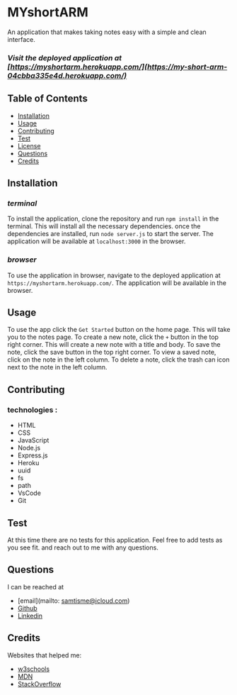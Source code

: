 # MYshortARM
An application that makes taking notes easy with a simple and clean interface.

### *Visit the deployed application at [https://myshortarm.herokuapp.com/](https://my-short-arm-04cbba335e4d.herokuapp.com/)*

## Table of Contents
* [Installation](#installation)
* [Usage](#usage)
* [Contributing](#contributing)
* [Test](#test)
* [License](#license)
* [Questions](#questions)
* [Credits](#credits)

## **Installation**
### *terminal*
To install the application, clone the repository and run `npm install` in the terminal. This will install all the necessary dependencies.
once the dependencies are installed, run `node server.js` to start the server. The application will be available at `localhost:3000` in the browser.
###  *browser*
To use the application in browser, navigate to the deployed application at `https://myshortarm.herokuapp.com/`. The application will be available in the browser.
## Usage
To use the app click the `Get Started` button on the home page. This will take you to the notes page. To create a new note, click the `+` button in the top right corner. This will create a new note with a title and body. To save the note, click the save button in the top right corner. To view a saved note, click on the note in the left column. To delete a note, click the trash can icon next to the note in the left column.
## Contributing
### technologies :
* HTML
* CSS
* JavaScript
* Node.js
* Express.js
* Heroku
* uuid
* fs
* path
* VsCode
* Git
## Test
At this time there are no tests for this application. Feel free to add tests as you see fit. and reach out to me with any questions.

## Questions
I can be reached at 
* [email](mailto: samtisme@icloud.com)
* [Github](https://github.com/figuri)
* [Linkedin](https://www.linkedin.com/in/samuel-thomas-b82614183/)
## Credits
Websites that helped me:
* [w3schools](https://www.w3schools.com/)
* [MDN](https://developer.mozilla.org/en-US/)
* [StackOverflow](https://stackoverflow.com/)


```